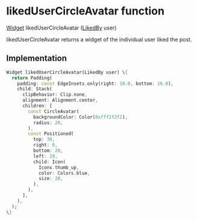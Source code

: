 


# likedUserCircleAvatar function










[Widget](https://api.flutter.dev/flutter/widgets/Widget-class.html) likedUserCircleAvatar
([LikedBy](../models_post_post_model/LikedBy-class.md) user)





<p>likedUserCircleAvatar returns a widget of the individual user liked the post.</p>



## Implementation

```dart
Widget likedUserCircleAvatar(LikedBy user) \{
  return Padding(
    padding: const EdgeInsets.only(right: 10.0, bottom: 16.0),
    child: Stack(
      clipBehavior: Clip.none,
      alignment: Alignment.center,
      children: [
        const CircleAvatar(
          backgroundColor: Color(0xfff2f2f2),
          radius: 20,
        ),
        const Positioned(
          top: 30,
          right: 0,
          bottom: 20,
          left: 20,
          child: Icon(
            Icons.thumb_up,
            color: Colors.blue,
            size: 20,
          ),
        ),
      ],
    ),
  );
\}
```







